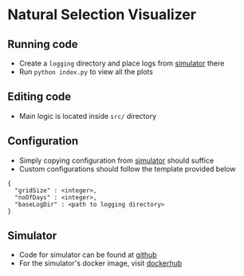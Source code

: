 # Natural Selection Visualizer

## Running code

* Create a `logging` directory and place logs from [simulator](https://github.com/NithishRaja/natural-selection-simulator) there
* Run `python index.py` to view all the plots

## Editing code

* Main logic is located inside `src/` directory

## Configuration

* Simply copying configuration from [simulator](https://github.com/NithishRaja/natural-selection-simulator) should suffice
* Custom configurations should follow the template provided below
```
{
  "gridSize" : <integer>,
  "noOfDays" : <integer>,
  "baseLogDir" : <path to logging directory>
}
```

## Simulator

* Code for simulator can be found at [github](https://github.com/NithishRaja/natural-selection-simulator)
* For the simulator's docker image, visit [dockerhub](https://hub.docker.com/repository/docker/nithishraja/natural_selection_simulator)
